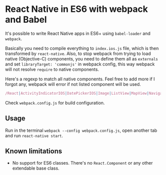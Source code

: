 # React Native in ES6 with webpack and Babel

It's possible to write React Native apps in ES6+ using `babel-loader` and `webpack`.

Basically you need to compile everything to `index.ios.js` file, which is then transformed by `react-native`. Also, to stop webpack from trying to load native (Objective-C) components, you need to define them all as `externals` and set `libraryTarget: 'commonjs'` in webpack config, this way webpack will not resolve `require` to native components.

Here's a regexp to match all native components. Feel free to add more if I forgot any, webpack will error if not listed component will be used.

```javascript
/React|ActivityIndicatorIOS|DatePickerIOS|Image|ListView|MapView|NavigatorIOS|PickerIOS|Navigator|ScrollView|SliderIOS|SwitchIOS|TabBarIOS|Text|TextInput|TouchableHighlight|TouchableOpacity|TouchableWithoutFeedback|View|WebView|AlertIOS|Animation|AppRegistry|AppStateIOS|AsyncStorage|CameraRoll|InteractionManager|LinkingIOS|LayoutAnimation|NetInfo|PixelRatio|PushNotificationIOS|PanResponder|StatusBarIOS|StyleSheet|VibrationIOS|RCTDeviceEventEmitter|NativeModules|LinkedStateMixin|cloneWithProps|update/
```

Check `webpack.config.js` for build configuration.

## Usage

Run in the terminal `webpack --config webpack.config.js`, open another tab and run `react-native start`.

## Known limitations

- No support for ES6 classes. There's no `React.Component` or any other extendable base class.
